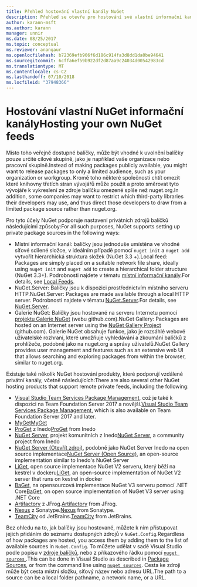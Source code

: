 ```yaml
---
title: Přehled hostování vlastní kanály NuGet
description: Přehled se otevře pro hostování své vlastní informační kanály balíčků NuGet nebo v galeriích místně nebo vzdáleně.
author: karann-msft
ms.author: karann
manager: unnir
ms.date: 08/25/2017
ms.topic: conceptual
ms.reviewer: anangaur
ms.openlocfilehash: b72369efb906f6d186c914fa3d8dd1da0be94641
ms.sourcegitcommit: 6cffa6ef59b922df2d87aa9c24034d00542983cd
ms.translationtype: MT
ms.contentlocale: cs-CZ
ms.lasthandoff: 07/10/2018
ms.locfileid: "37948366"
---
```

# <a name="hosting-your-own-nuget-feeds"></a><span data-ttu-id="60192-103">Hostování vlastní NuGet informační kanály</span><span class="sxs-lookup"><span data-stu-id="60192-103">Hosting your own NuGet feeds</span></span>

<span data-ttu-id="60192-104">Místo toho veřejně dostupné balíčky, může být vhodné k uvolnění balíčky pouze určité cílové skupině, jako je například vaše organizace nebo pracovní skupině.</span><span class="sxs-lookup"><span data-stu-id="60192-104">Instead of making packages publicly available, you might want to release packages to only a limited audience, such as your organization or workgroup.</span></span> <span data-ttu-id="60192-105">Kromě toho některé společnosti chtít omezit které knihovny třetích stran vývojářů může použít a proto směrovat tyto vývojáře k vykreslení ze zdroje balíčku omezené spíše než nuget.org.</span><span class="sxs-lookup"><span data-stu-id="60192-105">In addition, some companies may want to restrict which third-party libraries their developers may use, and thus direct those developers to draw from a limited package source rather than nuget.org.</span></span>

<span data-ttu-id="60192-106">Pro tyto účely NuGet podporuje nastavení privátních zdrojů balíčků následujícími způsoby:</span><span class="sxs-lookup"><span data-stu-id="60192-106">For all such purposes, NuGet supports setting up private package sources in the following ways:</span></span>

- <span data-ttu-id="60192-107">Místní informační kanál: balíčky jsou jednoduše umístěna ve vhodné síťové sdílené složce, v ideálním případě pomocí `nuget init` a `nuget add` vytvořit hierarchická struktura složek (NuGet 3.3 +).</span><span class="sxs-lookup"><span data-stu-id="60192-107">Local feed: Packages are simply placed on a suitable network file share, ideally using `nuget init` and `nuget add` to create a hierarchical folder structure (NuGet 3.3+).</span></span> <span data-ttu-id="60192-108">Podrobnosti najdete v tématu [místní informační kanály](../hosting-packages/local-feeds.md).</span><span class="sxs-lookup"><span data-stu-id="60192-108">For details, see [Local Feeds](../hosting-packages/local-feeds.md).</span></span>
- <span data-ttu-id="60192-109">NuGet.Server: Balíčky jsou k dispozici prostřednictvím místního serveru HTTP.</span><span class="sxs-lookup"><span data-stu-id="60192-109">NuGet.Server: Packages are made available through a local HTTP server.</span></span> <span data-ttu-id="60192-110">Podrobnosti najdete v tématu [NuGet.Server](../hosting-packages/nuget-server.md).</span><span class="sxs-lookup"><span data-stu-id="60192-110">For details, see [NuGet.Server](../hosting-packages/nuget-server.md).</span></span>
- <span data-ttu-id="60192-111">Galerie NuGet: Balíčky jsou hostované na serveru Internetu pomocí [projektu Galerie NuGet](https://github.com/NuGet/NuGetGallery#build-and-run-the-gallery-in-arbitrary-number-easy-steps) (webu github.com).</span><span class="sxs-lookup"><span data-stu-id="60192-111">NuGet Gallery: Packages are hosted on an Internet server using the [NuGet Gallery Project](https://github.com/NuGet/NuGetGallery#build-and-run-the-gallery-in-arbitrary-number-easy-steps) (github.com).</span></span> <span data-ttu-id="60192-112">Galerie NuGet obsahuje funkce, jako je rozsáhlé webové uživatelské rozhraní, které umožňuje vyhledávání a zkoumání balíčků z prohlížeče, podobně jako na nuget.org a správy uživatelů.</span><span class="sxs-lookup"><span data-stu-id="60192-112">NuGet Gallery provides user management and features such as an extensive web UI that allows searching and exploring packages from within the browser, similar to nuget.org.</span></span>

<span data-ttu-id="60192-113">Existuje také několik NuGet hostování produkty, které podporují vzdálené privátní kanály, včetně následujících:</span><span class="sxs-lookup"><span data-stu-id="60192-113">There are also several other NuGet hosting products that support remote private feeds, including the following:</span></span>

- <span data-ttu-id="60192-114">[Visual Studio Team Services Package Management](https://www.visualstudio.com/docs/package/nuget/publish), což je také k dispozici na Team Foundation Server 2017 a novější.</span><span class="sxs-lookup"><span data-stu-id="60192-114">[Visual Studio Team Services Package Management](https://www.visualstudio.com/docs/package/nuget/publish), which is also available on Team Foundation Server 2017 and later.</span></span>
- [<span data-ttu-id="60192-115">MyGet</span><span class="sxs-lookup"><span data-stu-id="60192-115">MyGet</span></span>](http://myget.org)
- <span data-ttu-id="60192-116">[ProGet](http://inedo.com/proget) z Inedo</span><span class="sxs-lookup"><span data-stu-id="60192-116">[ProGet](http://inedo.com/proget) from Inedo</span></span>
- <span data-ttu-id="60192-117">[NuGet Server](http://nugetserver.net/), projekt komunitních z Inedo</span><span class="sxs-lookup"><span data-stu-id="60192-117">[NuGet Server](http://nugetserver.net/), a community project from Inedo</span></span>
- <span data-ttu-id="60192-118">[NuGet Server (Otevřít zdroj)](http://nuget-server.net), podobně jako NuGet Server Inedo na open source implementace</span><span class="sxs-lookup"><span data-stu-id="60192-118">[NuGet Server (Open Source)](http://nuget-server.net), an open-source implementation similar to Inedo's NuGet Server</span></span>
- <span data-ttu-id="60192-119">[LiGet](https://github.com/ai-traders/liget), open source implementace NuGet V2 serveru, který běží na kestrel v dockeru</span><span class="sxs-lookup"><span data-stu-id="60192-119">[LiGet](https://github.com/ai-traders/liget), an open-source implementation of NuGet V2 server that runs on kestrel in docker</span></span>
- <span data-ttu-id="60192-120">[BaGet](https://github.com/loic-sharma/BaGet), na opensourcová implementace NuGet V3 serveru pomocí .NET Core</span><span class="sxs-lookup"><span data-stu-id="60192-120">[BaGet](https://github.com/loic-sharma/BaGet), on open source implementation of NuGet V3 server using .NET Core</span></span>
- <span data-ttu-id="60192-121">[Artifactory](https://www.jfrog.com/artifactory/) z JFrog.</span><span class="sxs-lookup"><span data-stu-id="60192-121">[Artifactory](https://www.jfrog.com/artifactory/) from JFrog.</span></span>
- <span data-ttu-id="60192-122">[Nexus](http://www.sonatype.org/nexus/) z Sonatype.</span><span class="sxs-lookup"><span data-stu-id="60192-122">[Nexus](http://www.sonatype.org/nexus/) from Sonatype.</span></span>
- <span data-ttu-id="60192-123">[TeamCity](https://www.jetbrains.com/teamcity/) od JetBrains.</span><span class="sxs-lookup"><span data-stu-id="60192-123">[TeamCity](https://www.jetbrains.com/teamcity/) from JetBrains.</span></span>

<span data-ttu-id="60192-124">Bez ohledu na to, jak balíčky jsou hostované, můžete k nim přistupovat jejich přidáním do seznamu dostupných zdrojů v `NuGet.Config`.</span><span class="sxs-lookup"><span data-stu-id="60192-124">Regardless of how packages are hosted, you access them by adding them to the list of available sources in `NuGet.Config`.</span></span> <span data-ttu-id="60192-125">To můžete udělat v sadě Visual Studio podle popisu v [zdroje balíčků](../tools/package-manager-ui.md#package-sources), nebo z příkazového řádku pomocí [ `nuget sources` ](../tools/cli-ref-sources.md).</span><span class="sxs-lookup"><span data-stu-id="60192-125">This can be done in Visual Studio as described in [Package Sources](../tools/package-manager-ui.md#package-sources), or from the command line using [`nuget sources`](../tools/cli-ref-sources.md).</span></span> <span data-ttu-id="60192-126">Cesta ke zdroji může být cesta místní složku, síťový název nebo adresu URL.</span><span class="sxs-lookup"><span data-stu-id="60192-126">The path to a source can be a local folder pathname, a network name, or a URL.</span></span>
